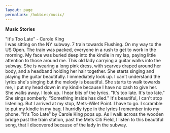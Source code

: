 ```yaml
---
layout: page
permalink: /hobbies/music/
---
```

**Music Stories**

"It's Too Late" - Carole King  
I was sitting on the NY subway. 7 train towards Flushing. On my way to the US Open. The train was packed, everyone in a rush to get to work in the morning. My face was buried deep into the kindle in my lap, paying little attention to those around me. This old lady carrying a guitar walks into the subway. She is wearing a long pink dress, with scarves draped around her body, and a headband holding her hair together. She starts singing and playing the guitar beautifully. I immediately look up. I can't understand the lyrics she's singing but the melody is beautiful. She starts to walk towards me, I put my head down in my kindle because I have no cash to give her. She walks away. I look up. I hear bits of the lyrics. "It's too late. It's too late." She sings somberly. "Something inside has died." It's beautiful, I can't stop listening. But I arrived at my stop, Mets-Wilet Point. I have to go. I scramble to put my kindle in my bag. I hurridly type in the lyrics I remember into my phone. "It's Too Late" by Carole King pops up. As I walk across the wooden bridge past the train station, past the Mets Citi Field, I listen to this beautiful song, that I discovered because of the lady in the subway. 